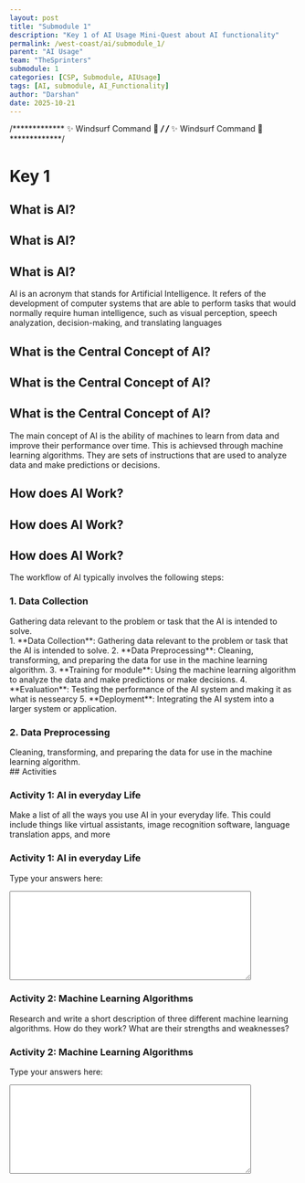 ```yaml
---
layout: post
title: "Submodule 1"
description: "Key 1 of AI Usage Mini-Quest about AI functionality"
permalink: /west-coast/ai/submodule_1/
parent: "AI Usage"
team: "TheSprinters"
submodule: 1
categories: [CSP, Submodule, AIUsage]
tags: [AI, submodule, AI_Functionality]
author: "Darshan"
date: 2025-10-21
---
```

/*************  ✨ Windsurf Command 🌟  *************/
/*************  ✨ Windsurf Command 🌟  *************/
# Key 1

## <span>What is AI?</span>
## <span>What is AI?</span>
## What is AI?

AI is an acronym that stands for Artificial Intelligence. It refers of the development of computer systems that are able to perform tasks that would normally require human intelligence, such as visual perception, speech analyzation, decision-making, and translating languages

## <span>What is the Central Concept of AI?</span>
## <span>What is the Central Concept of AI?</span>
## What is the Central Concept of AI?

The main concept of AI is the ability of machines to learn from data and improve their performance over time. This is achievsed through machine learning algorithms. They are sets of instructions that are used to analyze data and make predictions or decisions.

## <span>How does AI Work?</span>
## <span>How does AI Work?</span>
## How does AI Work?

The workflow of AI typically involves the following steps:

<section>
  <h3>1. Data Collection</h3>
  Gathering data relevant to the problem or task that the AI is intended to solve.
</section>
1. **Data Collection**: Gathering data relevant to the problem or task that the AI is intended to solve.
2. **Data Preprocessing**: Cleaning, transforming, and preparing the data for use in the machine learning algorithm.
3. **Training for module**: Using the machine learning algorithm to analyze the data and make predictions or make decisions.
4. **Evaluation**: Testing the performance of the AI system and making it as what is nessearcy
5. **Deployment**: Integrating the AI system into a larger system or application.

<section>
  <h3>2. Data Preprocessing</h3>
  Cleaning, transforming, and preparing the data for use in the machine learning algorithm.
</section>
## Activities

### Activity 1: AI in everyday Life

Make a list of all the ways you use AI in your everyday life. This could include things like virtual assistants, image recognition software, language translation apps, and more

<div>
  <h3>Activity 1: AI in everyday Life</h3>
  <p>Type your answers here:</p>
  <textarea rows="10" cols="50"></textarea>
</div>

### Activity 2: Machine Learning Algorithms

Research and write a short description of three different machine learning algorithms. How do they work? What are their strengths and weaknesses?

<div>
  <h3>Activity 2: Machine Learning Algorithms</h3>
  <p>Type your answers here:</p>
  <textarea rows="10" cols="50"></textarea>
</div>




